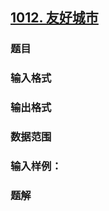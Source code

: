 ## [1012. 友好城市](https://www.acwing.com/problem/content/1014/)

### 题目

### 输入格式

### 输出格式

### 数据范围

### 输入样例：



### 题解
